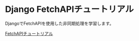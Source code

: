 # Django FetchAPIチュートリアル

DjangoでFetchAPIを使用した非同期処理を学習します。

[FetchAPIチュートリアル](https://note.com/hathle/n/na8d7887e0742)
